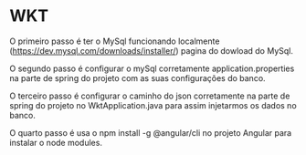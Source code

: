 # WKT

O primeiro passo é ter o MySql funcionando localmente (https://dev.mysql.com/downloads/installer/) pagina do dowload do MySql.

O segundo passo é configurar o mySql corretamente application.properties na parte de spring do projeto com as suas configurações do banco.

O terceiro passo é configurar o caminho do json corretamente na parte de spring do projeto no WktApplication.java para assim injetarmos os dados no banco.

O quarto passo é usa o npm install -g @angular/cli no projeto Angular para instalar o node modules.
